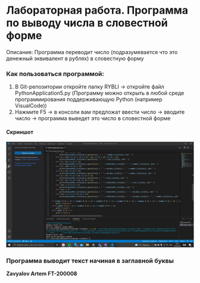 # Лабораторная работа. Программа по выводу числа в словестной форме 
Описание:
Программа переводит число (подразумевается что это денежный эквивалент в рублях) в словестную форму

### Как пользоваться программой:
1. В Git-репозитории откройте папку RYBLI -> откройте файл PythonApplication5.py
(Программу можно открыть в любой среде программирования поддерживающую Python (например VisualCode))
2. Нажмите F5 -> в консоли вам предложат ввести число -> вводите число -> программа выведет это число в словестной форме

#### Скриншот
![Alt-текст](https://github.com/destroysus/Laba-RYBLI-/blob/main/RYBLI/Skrin.jpg "Скриншот программы")


### Программа выводит текст начиная в заглавной буквы

**Zavyalov Artem FT-200008**
